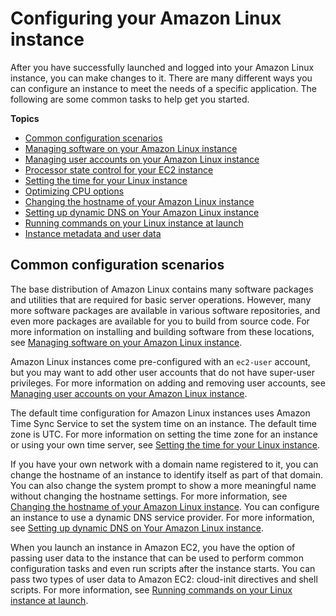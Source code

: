 # Configuring your Amazon Linux instance<a name="Configure_Instance"></a>

After you have successfully launched and logged into your Amazon Linux instance, you can make changes to it\. There are many different ways you can configure an instance to meet the needs of a specific application\. The following are some common tasks to help get you started\.

**Topics**
+ [Common configuration scenarios](#configuration-scenarios)
+ [Managing software on your Amazon Linux instance](managing-software.md)
+ [Managing user accounts on your Amazon Linux instance](managing-users.md)
+ [Processor state control for your EC2 instance](processor_state_control.md)
+ [Setting the time for your Linux instance](set-time.md)
+ [Optimizing CPU options](instance-optimize-cpu.md)
+ [Changing the hostname of your Amazon Linux instance](set-hostname.md)
+ [Setting up dynamic DNS on Your Amazon Linux instance](dynamic-dns.md)
+ [Running commands on your Linux instance at launch](user-data.md)
+ [Instance metadata and user data](ec2-instance-metadata.md)

## Common configuration scenarios<a name="configuration-scenarios"></a>

The base distribution of Amazon Linux contains many software packages and utilities that are required for basic server operations\. However, many more software packages are available in various software repositories, and even more packages are available for you to build from source code\. For more information on installing and building software from these locations, see [Managing software on your Amazon Linux instance](managing-software.md)\.

Amazon Linux instances come pre\-configured with an `ec2-user` account, but you may want to add other user accounts that do not have super\-user privileges\. For more information on adding and removing user accounts, see [Managing user accounts on your Amazon Linux instance](managing-users.md)\.

The default time configuration for Amazon Linux instances uses Amazon Time Sync Service to set the system time on an instance\. The default time zone is UTC\. For more information on setting the time zone for an instance or using your own time server, see [Setting the time for your Linux instance](set-time.md)\.

If you have your own network with a domain name registered to it, you can change the hostname of an instance to identify itself as part of that domain\. You can also change the system prompt to show a more meaningful name without changing the hostname settings\. For more information, see [Changing the hostname of your Amazon Linux instance](set-hostname.md)\. You can configure an instance to use a dynamic DNS service provider\. For more information, see [Setting up dynamic DNS on Your Amazon Linux instance](dynamic-dns.md)\.

When you launch an instance in Amazon EC2, you have the option of passing user data to the instance that can be used to perform common configuration tasks and even run scripts after the instance starts\. You can pass two types of user data to Amazon EC2: cloud\-init directives and shell scripts\. For more information, see [Running commands on your Linux instance at launch](user-data.md)\.
